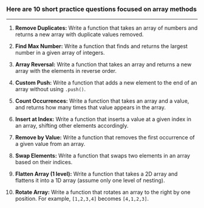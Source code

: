 ### Here are 10 short practice questions focused on **array methods**

---

1. **Remove Duplicates:**
   Write a function that takes an array of numbers and returns a new array with duplicate values removed.

2. **Find Max Number:**
   Write a function that finds and returns the largest number in a given array of integers.

3. **Array Reversal:**
   Write a function that takes an array and returns a new array with the elements in reverse order.

4. **Custom Push:**
   Write a function that adds a new element to the end of an array without using `.push()`.

5. **Count Occurrences:**
   Write a function that takes an array and a value, and returns how many times that value appears in the array.

6. **Insert at Index:**
   Write a function that inserts a value at a given index in an array, shifting other elements accordingly.

7. **Remove by Value:**
   Write a function that removes the first occurrence of a given value from an array.

8. **Swap Elements:**
   Write a function that swaps two elements in an array based on their indices.

9. **Flatten Array (1 level):**
   Write a function that takes a 2D array and flattens it into a 1D array (assume only one level of nesting).

10. **Rotate Array:**
    Write a function that rotates an array to the right by one position. For example, `[1,2,3,4]` becomes `[4,1,2,3]`.

